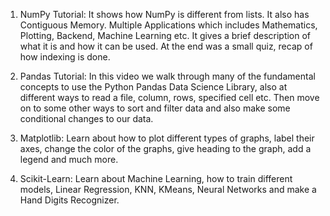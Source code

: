 1. NumPy Tutorial:
  It shows how NumPy is different from lists. It also has Contiguous Memory. Multiple Applications which includes Mathematics, Plotting, Backend, Machine Learning etc.
  It gives a brief description of what it is and how it can be used. At the end was a small quiz, recap of how indexing is done.
  
2. Pandas Tutorial:
  In this video we walk through many of the fundamental concepts to use the Python Pandas Data Science Library, also at different ways to read a file, column, rows, specified cell etc. Then move on to some other ways to sort and filter data and also make some conditional changes to our data.

3. Matplotlib:
  Learn about how to plot different types of graphs, label their axes, change the color of the graphs, give heading to the graph, add a legend and much more.
  
  4. Scikit-Learn:
     Learn about Machine Learning, how to train different models, Linear Regression, KNN, KMeans, Neural Networks and make a Hand Digits Recognizer.
